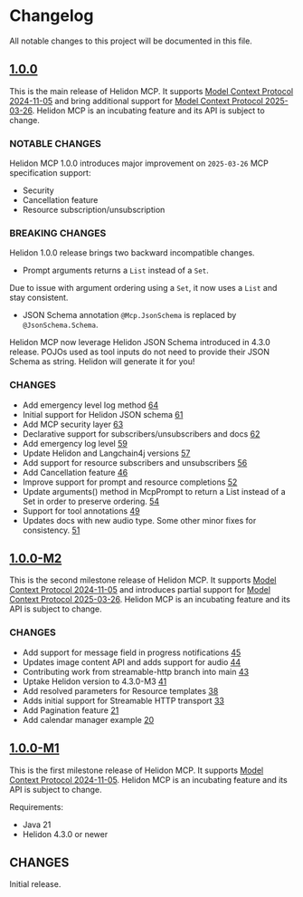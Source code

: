 # Changelog

All notable changes to this project will be documented in this file.

## [1.0.0]

This is the main release of Helidon MCP. It supports [Model Context Protocol 2024-11-05](https://modelcontextprotocol.io/specification/2024-11-05)
and bring additional support for [Model Context Protocol 2025-03-26](https://modelcontextprotocol.io/specification/2025-03-26).
Helidon MCP is an incubating feature and its API is subject to change.

### NOTABLE CHANGES

Helidon MCP 1.0.0 introduces major improvement on `2025-03-26` MCP specification support:

- Security
- Cancellation feature
- Resource subscription/unsubscription

### BREAKING CHANGES

Helidon 1.0.0 release brings two backward incompatible changes.

- Prompt arguments returns a `List` instead of a `Set`.

Due to issue with argument ordering using a `Set`, it now uses a `List` and stay consistent.

- JSON Schema annotation `@Mcp.JsonSchema` is replaced by `@JsonSchema.Schema`.

Helidon MCP now leverage Helidon JSON Schema introduced in 4.3.0 release. POJOs used as tool inputs do not need
to provide their JSON Schema as string. Helidon will generate it for you!

### CHANGES

- Add emergency level log method [64](https://github.com/helidon-io/helidon-mcp/pull/64)
- Initial support for Helidon JSON schema [61](https://github.com/helidon-io/helidon-mcp/pull/61)
- Add MCP security layer [63](https://github.com/helidon-io/helidon-mcp/pull/63)
- Declarative support for subscribers/unsubscribers and docs [62](https://github.com/helidon-io/helidon-mcp/pull/62)
- Add emergency log level [59](https://github.com/helidon-io/helidon-mcp/pull/59)
- Update Helidon and Langchain4j versions [57](https://github.com/helidon-io/helidon-mcp/pull/57)
- Add support for resource subscribers and unsubscribers [56](https://github.com/helidon-io/helidon-mcp/pull/56)
- Add Cancellation feature [46](https://github.com/helidon-io/helidon-mcp/pull/46)
- Improve support for prompt and resource completions [52](https://github.com/helidon-io/helidon-mcp/pull/52)
- Update arguments() method in McpPrompt to return a List instead of a Set in order to preserve ordering. [54](https://github.com/helidon-io/helidon-mcp/pull/54)
- Support for tool annotations [49](https://github.com/helidon-io/helidon-mcp/pull/49)
- Updates docs with new audio type. Some other minor fixes for consistency. [51](https://github.com/helidon-io/helidon-mcp/pull/51)

## [1.0.0-M2]

This is the second milestone release of Helidon MCP. It supports [Model Context Protocol 2024-11-05](https://modelcontextprotocol.io/specification/2024-11-05) 
and introduces partial support for [Model Context Protocol 2025-03-26](https://modelcontextprotocol.io/specification/2025-03-26).
Helidon MCP is an incubating feature and its API is subject to change.

### CHANGES

- Add support for message field in progress notifications [45](https://github.com/helidon-io/helidon-mcp/pull/45)
- Updates image content API and adds support for audio [44](https://github.com/helidon-io/helidon-mcp/pull/44)
- Contributing work from streamable-http branch into main [43](https://github.com/helidon-io/helidon-mcp/pull/43)
- Uptake Helidon version to 4.3.0-M3 [41](https://github.com/helidon-io/helidon-mcp/pull/41)
- Add resolved parameters for Resource templates [38](https://github.com/helidon-io/helidon-mcp/pull/38)
- Adds initial support for Streamable HTTP transport [33](https://github.com/helidon-io/helidon-mcp/pull/33)
- Add Pagination feature [21](https://github.com/helidon-io/helidon-mcp/pull/21)
- Add calendar manager example [20](https://github.com/helidon-io/helidon-mcp/pull/20)

## [1.0.0-M1]

This is the first milestone release of Helidon MCP. It supports [Model Context Protocol 2024-11-05](https://modelcontextprotocol.io/specification/2024-11-05).
Helidon MCP is an incubating feature and its API is subject to change.

Requirements:

* Java 21
* Helidon 4.3.0 or newer

## CHANGES

Initial release.

[1.0.0]: https://github.com/oracle/helidon/compare/1.0.0-M2...1.0.0
[1.0.0-M2]: https://github.com/oracle/helidon/compare/1.0.0-M1...1.0.0-M2
[1.0.0-M1]: https://github.com/oracle/helidon/compare/main...1.0.0-M1

